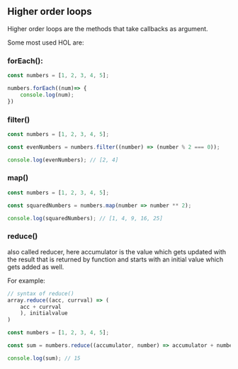 ## Higher order loops

Higher order loops are the methods that take callbacks as argument.

Some most used HOL are:

### forEach():
```jsx
const numbers = [1, 2, 3, 4, 5];

numbers.forEach((num)=> {
    console.log(num);
})
```
### filter()
```jsx
const numbers = [1, 2, 3, 4, 5];

const evenNumbers = numbers.filter((number) => (number % 2 === 0));

console.log(evenNumbers); // [2, 4]
```
### map()
```jsx
const numbers = [1, 2, 3, 4, 5];

const squaredNumbers = numbers.map(number => number ** 2);

console.log(squaredNumbers); // [1, 4, 9, 16, 25]

```
### reduce()

also called reducer, here accumulator is the value which gets updated with the result that is returned by function and starts with an initial value which gets added as well.

For example: 

```jsx
// syntax of reduce()
array.reduce((acc, currval) => (
    acc + currval
    ), initialvalue
)
```

```jsx
const numbers = [1, 2, 3, 4, 5];

const sum = numbers.reduce((accumulator, number) => accumulator + number, 0);

console.log(sum); // 15

```